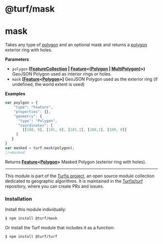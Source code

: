 # @turf/mask

# mask

Takes any type of [polygon](http://geojson.org/geojson-spec.html#polygon) and an optional mask and returns a [polygon](http://geojson.org/geojson-spec.html#polygon) exterior ring with holes.

**Parameters**

-   `polygon` **([FeatureCollection](http://geojson.org/geojson-spec.html#feature-collection-objects) \| [Feature](http://geojson.org/geojson-spec.html#feature-objects)&lt;([Polygon](http://geojson.org/geojson-spec.html#polygon) \| [MultiPolygon](http://geojson.org/geojson-spec.html#multipolygon))>)** GeoJSON Polygon used as interior rings or holes.
-   `mask` **\[[Feature](http://geojson.org/geojson-spec.html#feature-objects)&lt;[Polygon](http://geojson.org/geojson-spec.html#polygon)>]** GeoJSON Polygon used as the exterior ring (if undefined, the world extent is used)

**Examples**

```javascript
var poylgon = {
    "type": "Feature",
    "properties": {},
    "geometry": {
      "type": "Polygon",
      "coordinates": [
        [[100, 0], [101, 0], [101,1], [100,1], [100, 0]]
     ]
   }
}
var masked = turf.mask(polygon);
//=masked
```

Returns **[Feature](http://geojson.org/geojson-spec.html#feature-objects)&lt;[Polygon](http://geojson.org/geojson-spec.html#polygon)>** Masked Polygon (exterior ring with holes).

<!-- This file is automatically generated. Please don't edit it directly:
if you find an error, edit the source file (likely index.js), and re-run
./scripts/generate-readmes in the turf project. -->

---

This module is part of the [Turfjs project](http://turfjs.org/), an open source
module collection dedicated to geographic algorithms. It is maintained in the
[Turfjs/turf](https://github.com/Turfjs/turf) repository, where you can create
PRs and issues.

### Installation

Install this module individually:

```sh
$ npm install @turf/mask
```

Or install the Turf module that includes it as a function:

```sh
$ npm install @turf/turf
```
